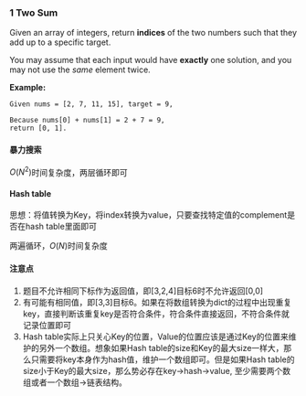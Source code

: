 ### 1 Two Sum

Given an array of integers, return **indices** of the two numbers such that they add up to a specific target.

You may assume that each input would have **exactly** one solution, and you may not use the *same* element twice.

**Example:**

```
Given nums = [2, 7, 11, 15], target = 9,

Because nums[0] + nums[1] = 2 + 7 = 9,
return [0, 1].
```

#### 暴力搜索

$O(N^2)$时间复杂度，两层循环即可

#### Hash table

思想：将值转换为Key，将index转换为value，只要查找特定值的complement是否在hash table里面即可

两遍循环，$O(N)$时间复杂度

#### 注意点

1. 题目不允许相同下标作为返回值，即[3,2,4]目标6时不允许返回[0,0]
2. 有可能有相同值，即[3,3]目标6。如果在将数组转换为dict的过程中出现重复key，直接判断该重复key是否符合条件，符合条件直接返回，不符合条件就记录位置即可
3. Hash table实际上只关心Key的位置，Value的位置应该是通过Key的位置来维护的另外一个数组。想象如果Hash table的size和Key的最大size一样大，那么只需要将key本身作为hash值，维护一个数组即可。但是如果Hash table的size小于Key的最大size，那么势必存在key->hash->value, 至少需要两个数组或者一个数组->链表结构。